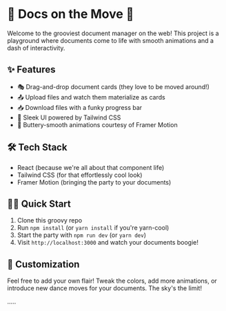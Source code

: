 # 🕺 Docs on the Move 📁

Welcome to the grooviest document manager on the web! This project is a playground where documents come to life with smooth animations and a dash of interactivity.

## ✨ Features

- 🎭 Drag-and-drop document cards (they love to be moved around!)
- 📤 Upload files and watch them materialize as cards
- 📥 Download files with a funky progress bar
- 🌈 Sleek UI powered by Tailwind CSS
- 🚀 Buttery-smooth animations courtesy of Framer Motion

## 🛠 Tech Stack

- React (because we're all about that component life)
- Tailwind CSS (for that effortlessly cool look)
- Framer Motion (bringing the party to your documents)

## 🏃‍♂️ Quick Start

1. Clone this groovy repo
2. Run `npm install` (or `yarn install` if you're yarn-cool)
3. Start the party with `npm run dev` (or `yarn dev`)
4. Visit `http://localhost:3000` and watch your documents boogie!

## 🎨 Customization

Feel free to add your own flair! Tweak the colors, add more animations, or introduce new dance moves for your documents. The sky's the limit!

..... 

